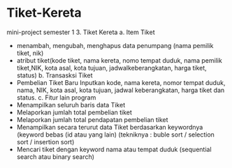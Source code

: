 # Tiket-Kereta
mini-project semester 1
3. Tiket Kereta
a. Item Tiket
- menambah, mengubah, menghapus data penumpang (nama pemilik tiket, nik)
- atribut tiket(kode tiket, nama kereta, nomo tempat duduk, nama pemilik tiket,NIK, kota
asal, kota tujuan, jadwalkeberangkatan, harga tiket, status)
b. Transasksi Tiket
- Pembelian Tiket Baru
Inputkan kode, nama kereta, nomor tempat duduk, nama, NIK, kota asal, kota tujuan, jadwal
keberangkatan, harga tiket dan status.
c. Fitur lain program
- Menampilkan seluruh baris data Tiket
- Melaporkan jumlah total pembelian tiket
- Melaporkan jumlah total pendapatan pembelian tiket
- Menampilkan secara terurut data Tiket berdasarkan keywordnya (keyword bebas (id atau
yang lain) (tekniknya : buble sort / selection sort / insertion sort)
- Mencari tiket dengan keyword nama atau tempat duduk (sequential search atau binary
search)
